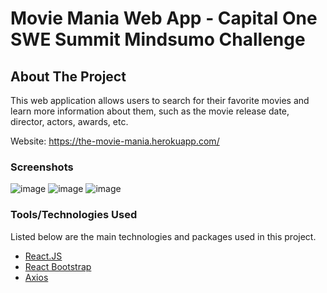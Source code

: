 # Movie Mania Web App - Capital One SWE Summit Mindsumo Challenge


<!-- ABOUT THE PROJECT -->
## About The Project

This web application allows users to search for their favorite movies and learn more information about them, such as the movie release date, director, actors, awards, etc.

Website: https://the-movie-mania.herokuapp.com/

### Screenshots
![image](https://user-images.githubusercontent.com/46950153/121428706-bc0aa600-c93b-11eb-8c1c-7e87794bca42.png)
![image](https://user-images.githubusercontent.com/46950153/121428944-fd02ba80-c93b-11eb-9f69-53fcbbeb0d78.png)
![image](https://user-images.githubusercontent.com/46950153/121429308-5ff45180-c93c-11eb-968f-5191ef781418.png)


### Tools/Technologies Used
Listed below are the main technologies and packages used in this project.
* [React.JS](https://reactjs.org)
* [React Bootstrap](https://react-bootstrap.github.io/)
* [Axios](https://github.com/axios/axios)
